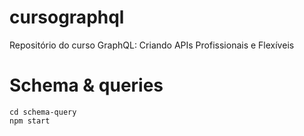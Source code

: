 # cursographql
Repositório do curso GraphQL: Criando APIs Profissionais e Flexíveis

# Schema & queries
```
cd schema-query
npm start
```
